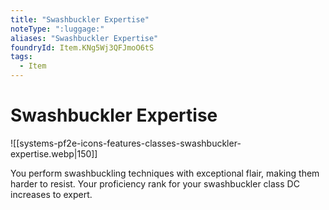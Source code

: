 ```yaml
---
title: "Swashbuckler Expertise"
noteType: ":luggage:"
aliases: "Swashbuckler Expertise"
foundryId: Item.KNg5Wj3QFJmoO6tS
tags:
  - Item
---
```


# Swashbuckler Expertise
![[systems-pf2e-icons-features-classes-swashbuckler-expertise.webp|150]]

You perform swashbuckling techniques with exceptional flair, making them harder to resist. Your proficiency rank for your swashbuckler class DC increases to expert.
